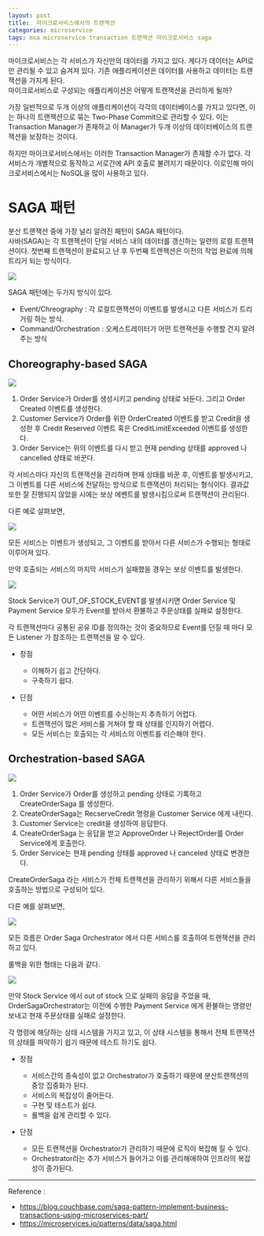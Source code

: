 ```yaml
---
layout: post
title:  마이크로서비스에서의 트랜잭션
categories: microservice
tags: msa microservice transaction 트랜잭션 마이크로서비스 saga
---
```



마이크로서비스는 각 서비스가 자신만의 데이터를 가지고 있다. 게다가 데이터는 API로만 관리될 수 있고 숨겨져 있다.
기존 애플리케이션은 데이터를 사용하고 데이터는 트랜잭션을 가지게 된다.  
마이크로서비스로 구성되는 애플리케이션은 어떻게 트랜잭션을 관리하게 될까?


가장 일반적으로 두개 이상의 애플리케이션이 각각의 데이터베이스를 가지고 있다면, 이는 하나의 트랜잭션으로 묶는 Two-Phase Commit으로 관리할 수 있다.
이는 Transaction Manager가 존재하고 이 Manager가 두개 이상의 데이터베이스의 트랜잭션을 보장하는 것이다.  

하지만 마이크로서비스에서는 이러한 Transaction Manager가 존재할 수가 없다. 각 서비스가 개별적으로 동작하고 서로간에 API 호출로 불려지기 때문이다. 이로인해 마이크로서비스에서는 NoSQL을 많이 사용하고 있다.

# SAGA 패턴

분산 트랜잭션 중에 가장 널리 알려진 패턴이 SAGA 패턴이다.  
사바(SAGA)는 각 트랜잭션이 단일 서비스 내의 데이터를 갱신하는 일련의 로컬 트랜잭션이다. 첫번째 트랜잭션이 완료되고 난 후 두번째 트랜잭션은 이전의 작업 완료에 의해 트리거 되는 방식이다.

![](https://microservices.io/i/data/saga.jpg)

SAGA 패턴에는 두가지 방식이 있다.
- Event/Chreography : 각 로컬트랜잭션이 이벤트를 발생시고 다른 서비스가 트리거링 하는 방식.
- Command/Orchestration : 오케스트레이터가 어떤 트랜잭션을 수행할 건지 알려주는 방식

## Choreography-based SAGA

![](https://microservices.io/i/data/Saga_Choreography_Flow.001.jpeg)

1. Order Service가 Order를 생성시키고 pending 상태로 놔둔다. 그리고 Order Created 이벤트를 생성한다.
1. Customer Service가 Order를 위한 OrderCreated 이벤트를 받고 Credit을 생성한 후 Credit Reserved 이벤트 혹은 CreditLimitExceeded 이벤트를 생성한다.
1. Order Service는 위의 이벤트를 다시 받고 현재 pending 상태를 approved  나 cancelled  상태로 바꾼다. 


각 서비스마다 자신의 트랜잭션을 관리하며 현재 상태를 바꾼 후, 이벤트를 발생시키고, 그 이벤트를 다른 서비스에 전달하는 방식으로 트랜잭션이 처리되는 형식이다. 결과값 또한 잘 진행되지 않았을 시에는 보상 에벤트를 발생시킴으로써 트랜잭션이 관리된다.

다른 예로 살펴보면, 

![](https://blog.couchbase.com/wp-content/uploads/2018/01/Screen-Shot-2018-01-09-at-6.13.39-PM-768x817.png)

모든 서비스는 이벤트가 생성되고, 그 이벤트를 받아서 다른 서비스가 수행되는 형태로 이루어져 있다.

만약 호출되는 서비스의 마지막 서비스가 실패했을 경우는 보상 이벤트를 발생한다.

![](https://blog.couchbase.com/wp-content/uploads/2018/01/Screen-Shot-2018-01-09-at-6.36.17-PM-768x526.png)

Stock Service가 OUT_OF_STOCK_EVENT를 발생시키면 Order Service 및 Payment Service 모두가 Event를 받아서 환불하고 주문상태를 실패로 설정한다.

각 트랜잭션마다 공통된 공유 ID를 정의하는 것이 중요하므로 Event를 던질 때 마다 모든 Listener 가 참조하는 트랜잭션을 알 수 있다.

- 장점
    - 이해하기 쉽고 간단하다.
    - 구축하기 쉽다.

- 단점
    - 어떤 서비스가 어떤 이벤트를 수신하는지 추측하기 어렵다.
    - 트랜잭션이 많은 서비스를 거쳐야 할 때 상태를 인지하기 어렵다.
    - 모든 서비스는 호출되는 각 서비스의 이벤트를 리슨해야 한다.


## Orchestration-based SAGA

![](https://microservices.io/i/data/Saga_Orchestration_Flow.001.jpeg)

1. Order Service가 Order를 생성하고 pending 상태로 기록하고 CreateOrderSaga 를 생성한다.
1. CreateOrderSaga는 RecserveCredit 명령을 Customer Service 에게 내린다.
1. Customer Service는 credit을 생성하여 응답한다.
1. CreateOrderSaga 는 응답을 받고 ApproveOrder 나 RejectOrder를 Order Service에게 호출한다.
1. Order Service는 현재 pending 상태를 approved 나 canceled 상태로 변경한다.

CreateOrderSaga 라는 서비스가 전체 트랜잭션을 관리하기 위해서 다른 서비스들을 호출하는 방법으로 구성되어 있다.

다른 예를 살펴보면,

![](https://blog.couchbase.com/wp-content/uploads/2018/01/Screen-Shot-2018-01-11-at-7.40.54-PM-768x470.png)

모든 흐름은 Order Saga Orchestrator 에서 다른 서비스를 호출하여 트랜잭션을 관리하고 있다.

롤백을 위한 형태는 다음과 같다.

![](https://blog.couchbase.com/wp-content/uploads/2018/01/Screen-Shot-2018-01-11-at-7.41.06-PM-768x489.png)

만약 Stock Service 에서 out of stock 으로 실패의 응답을 주었을 때, OrderSagaOrchestrator는 이전에 수행한 Payment Service 에게 환불하는 명령만 보내고 현재 주문상태를 실패로 설정한다.

각 명령에 해당하는 상태 시스템을 가지고 있고, 이 상태 시스템을 통해서 전체 트랜잭션의 상태를 파악하기 쉽기 때문에 테스트 하기도 쉽다.

- 장점
    - 서비스간의 종속성이 없고 Orchestrator가 호출하기 때문에 분산트랜잭션의 중앙 집중화가 된다.
    - 서비스의 복잡성이 줄어든다.
    - 구현 및 테스트가 쉽다.
    - 롤백을 쉽게 관리할 수 있다.

- 단점
    - 모든 트랜잭션을 Orchestrator가 관리하기 때문에 로직이 복잡해 질 수 있다.
    - Orchestrator라는 추가 서비스가 들어가고 이를 관리해애하여 인프라의 복잡성이 증가된다.

---

Reference : 
- https://blog.couchbase.com/saga-pattern-implement-business-transactions-using-microservices-part/
- https://microservices.io/patterns/data/saga.html


